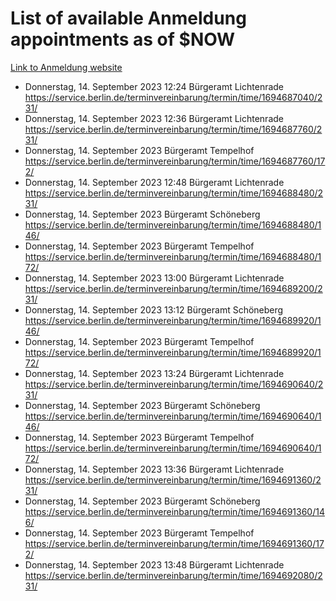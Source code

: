 # List of available Anmeldung appointments as of $NOW
[Link to Anmeldung website](https://service.berlin.de/terminvereinbarung/termin/tag.php?termin=1&anliegen[]=120686&dienstleisterlist=122210,122217,327316,122219,327312,122227,327314,122231,327346,122243,327348,122254,122252,329742,122260,329745,122262,329748,122271,327278,122273,327274,122277,327276,330436,122280,327294,122282,327290,122284,327292,122291,327270,122285,327266,122286,327264,122296,327268,150230,329760,122297,327286,122294,327284,122312,329763,122314,329775,122304,327330,122311,327334,122309,327332,317869,122281,327352,122279,329772,122283,122276,327324,122274,327326,122267,329766,122246,327318,122251,327320,122257,327322,122208,327298,122226,327300&herkunft=http%3A%2F%2Fservice.berlin.de%2Fdienstleistung%2F120686%2F)
- Donnerstag, 14. September 2023 12:24 Bürgeramt Lichtenrade https://service.berlin.de/terminvereinbarung/termin/time/1694687040/231/
- Donnerstag, 14. September 2023 12:36 Bürgeramt Lichtenrade https://service.berlin.de/terminvereinbarung/termin/time/1694687760/231/
- Donnerstag, 14. September 2023  Bürgeramt Tempelhof https://service.berlin.de/terminvereinbarung/termin/time/1694687760/172/
- Donnerstag, 14. September 2023 12:48 Bürgeramt Lichtenrade https://service.berlin.de/terminvereinbarung/termin/time/1694688480/231/
- Donnerstag, 14. September 2023  Bürgeramt Schöneberg https://service.berlin.de/terminvereinbarung/termin/time/1694688480/146/
- Donnerstag, 14. September 2023  Bürgeramt Tempelhof https://service.berlin.de/terminvereinbarung/termin/time/1694688480/172/
- Donnerstag, 14. September 2023 13:00 Bürgeramt Lichtenrade https://service.berlin.de/terminvereinbarung/termin/time/1694689200/231/
- Donnerstag, 14. September 2023 13:12 Bürgeramt Schöneberg https://service.berlin.de/terminvereinbarung/termin/time/1694689920/146/
- Donnerstag, 14. September 2023  Bürgeramt Tempelhof https://service.berlin.de/terminvereinbarung/termin/time/1694689920/172/
- Donnerstag, 14. September 2023 13:24 Bürgeramt Lichtenrade https://service.berlin.de/terminvereinbarung/termin/time/1694690640/231/
- Donnerstag, 14. September 2023  Bürgeramt Schöneberg https://service.berlin.de/terminvereinbarung/termin/time/1694690640/146/
- Donnerstag, 14. September 2023  Bürgeramt Tempelhof https://service.berlin.de/terminvereinbarung/termin/time/1694690640/172/
- Donnerstag, 14. September 2023 13:36 Bürgeramt Lichtenrade https://service.berlin.de/terminvereinbarung/termin/time/1694691360/231/
- Donnerstag, 14. September 2023  Bürgeramt Schöneberg https://service.berlin.de/terminvereinbarung/termin/time/1694691360/146/
- Donnerstag, 14. September 2023  Bürgeramt Tempelhof https://service.berlin.de/terminvereinbarung/termin/time/1694691360/172/
- Donnerstag, 14. September 2023 13:48 Bürgeramt Lichtenrade https://service.berlin.de/terminvereinbarung/termin/time/1694692080/231/
